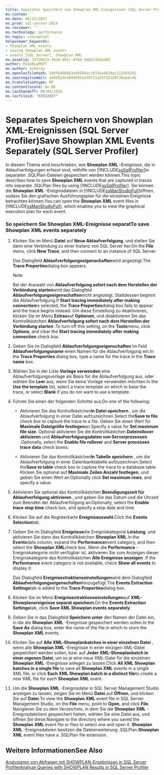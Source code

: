 ```yaml
---
title: Separates Speichern von Showplan XML-Ereignissen (SQL Server Profiler) | Microsoft-Dokumentation
ms.custom: ''
ms.date: 06/13/2017
ms.prod: sql-server-2014
ms.reviewer: ''
ms.technology: performance
ms.topic: conceptual
helpviewer_keywords:
- Showplan XML events
- saving Showplan XML events
- events [SQL Server], Showplan XML
ms.assetid: 33320a7a-36e8-401c-876d-5b82c49abd85
author: MikeRayMSFT
ms.author: mikeray
ms.openlocfilehash: 240fb408bb3ed8585ecc915ba4829ac21285d241
ms.sourcegitcommit: ad4d92dce894592a259721a1571b1d8736abacdb
ms.translationtype: MT
ms.contentlocale: de-DE
ms.lasthandoff: 08/04/2020
ms.locfileid: "87622037"
---
```

# <a name="save-showplan-xml-events-separately-sql-server-profiler"></a><span data-ttu-id="91ac0-102">Separates Speichern von Showplan XML-Ereignissen (SQL Server Profiler)</span><span class="sxs-lookup"><span data-stu-id="91ac0-102">Save Showplan XML Events Separately (SQL Server Profiler)</span></span>
  <span data-ttu-id="91ac0-103">In diesem Thema wird beschrieben, wie **Showplan XML** -Ereignisse, die in Ablaufverfolgungen erfasst sind, mithilfe von [!INCLUDE[ssSqlProfiler](../../includes/sssqlprofiler-md.md)]in separaten .SQLPlan-Dateien gespeichert werden können.</span><span class="sxs-lookup"><span data-stu-id="91ac0-103">This topic describes how to save **Showplan XML** events that are captured in traces into separate .SQLPlan files by using [!INCLUDE[ssSqlProfiler](../../includes/sssqlprofiler-md.md)].</span></span> <span data-ttu-id="91ac0-104">Sie können die **Showplan XML** -Ereignisdateien in [!INCLUDE[ssManStudioFull](../../includes/ssmanstudiofull-md.md)]öffnen, sodass Sie den grafischen Ausführungsplan für die einzelnen Ereignisse betrachten können.</span><span class="sxs-lookup"><span data-stu-id="91ac0-104">You can open the **Showplan XML** event files in [!INCLUDE[ssManStudioFull](../../includes/ssmanstudiofull-md.md)], which enables you to view the graphical execution plan for each event.</span></span>  
  
### <a name="to-save-showplan-xml-events-separately"></a><span data-ttu-id="91ac0-105">So speichern Sie Showplan XML-Ereignisse separat</span><span class="sxs-lookup"><span data-stu-id="91ac0-105">To save Showplan XML events separately</span></span>  
  
1.  <span data-ttu-id="91ac0-106">Klicken Sie im Menü **Datei** auf **Neue Ablaufverfolgung**, und stellen Sie dann eine Verbindung zu einer Instanz von SQL Server her.</span><span class="sxs-lookup"><span data-stu-id="91ac0-106">On the **File** menu, click **New Trace**, and then connect to an instance of SQL Server.</span></span>  
  
     <span data-ttu-id="91ac0-107">Das Dialogfeld **Ablaufverfolgungseigenschaften**wird angezeigt.</span><span class="sxs-lookup"><span data-stu-id="91ac0-107">The **Trace Properties**dialog box appears.</span></span>  
  
    > [!NOTE]  
    >  <span data-ttu-id="91ac0-108">Bei der Auswahl von **Ablaufverfolgung sofort nach dem Herstellen der Verbindung starten**wird das Dialogfeld **Ablaufverfolgungseigenschaften**nicht angezeigt. Stattdessen beginnt die Ablaufverfolgung.</span><span class="sxs-lookup"><span data-stu-id="91ac0-108">If **Start tracing immediately after making connection**is selected, the **Trace Properties**dialog box fails to appear and the trace begins instead.</span></span> <span data-ttu-id="91ac0-109">Um diese Einstellung zu deaktivieren, klicken Sie im Menü **Extras**auf **Optionen**, und deaktivieren Sie das Kontrollkästchen **Ablaufverfolgung sofort nach dem Herstellen der Verbindung starten** .</span><span class="sxs-lookup"><span data-stu-id="91ac0-109">To turn off this setting, on the **Tools**menu, click **Options**, and clear the **Start tracing immediately after making connection** check box.</span></span>  
  
2.  <span data-ttu-id="91ac0-110">Geben Sie im Dialogfeld **Ablaufverfolgungseigenschaften** im Feld **Ablaufverfolgungsname** einen Namen für die Ablaufverfolgung ein.</span><span class="sxs-lookup"><span data-stu-id="91ac0-110">In the **Trace Properties** dialog box, type a name for the trace in the **Trace name** box.</span></span>  
  
3.  <span data-ttu-id="91ac0-111">Wählen Sie in der Liste **Vorlage verwenden** eine Ablaufverfolgungsvorlage als Basis für die Ablaufverfolgung aus, oder wählen Sie **Leer** aus, wenn Sie keine Vorlage verwenden möchten.</span><span class="sxs-lookup"><span data-stu-id="91ac0-111">In the **Use the template** list, select a trace template on which to base the trace, or select **Blank** if you do not want to use a template.</span></span>  
  
4.  <span data-ttu-id="91ac0-112">Führen Sie einen der folgenden Schritte aus:</span><span class="sxs-lookup"><span data-stu-id="91ac0-112">Do one of the following:</span></span>  
  
    -   <span data-ttu-id="91ac0-113">Aktivieren Sie das Kontrollkästchen**In Datei speichern** , um die Ablaufverfolgung in einer Datei aufzuzeichnen.</span><span class="sxs-lookup"><span data-stu-id="91ac0-113">Select the**Save to file** check box to capture the trace to a file.</span></span> <span data-ttu-id="91ac0-114">Geben Sie einen Wert für **Maximale Dateigröße festlegen**an.</span><span class="sxs-lookup"><span data-stu-id="91ac0-114">Specify a value for **Set maximum file size**.</span></span> <span data-ttu-id="91ac0-115">Optional aktivieren Sie die Kontrollkästchen **Dateirollover aktivieren** und **Ablaufverfolgungsdaten von Serverprozessen** .</span><span class="sxs-lookup"><span data-stu-id="91ac0-115">Optionally, select the **Enable file rollover** and **Server processes trace data** check boxes.</span></span>  
  
    -   <span data-ttu-id="91ac0-116">Aktivieren Sie das Kontrollkästchen**In Tabelle speichern** , um die Ablaufverfolgung in einer Datenbanktabelle aufzuzeichnen.</span><span class="sxs-lookup"><span data-stu-id="91ac0-116">Select the**Save to table** check box to capture the trace to a database table.</span></span> <span data-ttu-id="91ac0-117">Klicken Sie optional auf **Maximale Zeilen Anzahl festlegen**, und geben Sie einen Wert an.</span><span class="sxs-lookup"><span data-stu-id="91ac0-117">Optionally click **Set maximum rows**, and specify a value.</span></span>  
  
5.  <span data-ttu-id="91ac0-118">Aktivieren Sie optional das Kontrollkästchen **Beendigungszeit für Ablaufverfolgung aktivieren** , und geben Sie das Datum und die Uhrzeit zum Beenden der Ablaufverfolgung an.</span><span class="sxs-lookup"><span data-stu-id="91ac0-118">Optionally, select the **Enable trace stop time** check box, and specify a stop date and time.</span></span>  
  
6.  <span data-ttu-id="91ac0-119">Klicken Sie auf die Registerkarte **Ereignisauswahl**.</span><span class="sxs-lookup"><span data-stu-id="91ac0-119">Click the **Events Selection**tab.</span></span>  
  
7.  <span data-ttu-id="91ac0-120">Geben Sie im Dialogfeld **Ereignisse**die Ereigniskategorie **Leistung**, und aktivieren Sie dann das Kontrollkästchen **Showplan XML**.</span><span class="sxs-lookup"><span data-stu-id="91ac0-120">In the **Events**data column, expand the **Performance**event category, and then select the **Showplan XML**check box.</span></span> <span data-ttu-id="91ac0-121">Wenn die **Performance** -Ereigniskategorie nicht verfügbar ist, aktivieren Sie zum Anzeigen dieser Ereigniskategorie das Kontrollkästchen **Alle Ereignisse anzeigen** .</span><span class="sxs-lookup"><span data-stu-id="91ac0-121">If the **Performance** event category is not available, check **Show all events** to display it.</span></span>  
  
     <span data-ttu-id="91ac0-122">Das Dialogfeld **Ereignisextraktionseinstellungen**wird dem Dialogfeld **Ablaufverfolgungseigenschaften**hinzugefügt.</span><span class="sxs-lookup"><span data-stu-id="91ac0-122">The **Events Extraction Settings**tab is added to the **Trace Properties**dialog box.</span></span>  
  
8.  <span data-ttu-id="91ac0-123">Klicken Sie im Menü **Ereignisextraktionseinstellungen**auf **XML-Showplanereignisse separat speichern**.</span><span class="sxs-lookup"><span data-stu-id="91ac0-123">On the **Events Extraction Settings**tab, click **Save XML Showplan events separately**.</span></span>  
  
9. <span data-ttu-id="91ac0-124">Geben Sie in das Dialogfeld **Speichern unter** den Namen der Datei ein, in die die **Showplan XML** -Ereignisse gespeichert werden sollen.</span><span class="sxs-lookup"><span data-stu-id="91ac0-124">In the **Save As** dialog box, enter the name of the file in which to store the **Showplan XML** events.</span></span>  
  
10. <span data-ttu-id="91ac0-125">Klicken Sie auf **Alle XML-Showplanbatches in einer einzelnen Datei** , wenn alle **Showplan XML** -Ereignisse in einer einzigen XML-Datei gespeichert werden sollen, bzw. auf **Jeder XML-Showplanbatch in einer eigenen Datei**, um so je eine neue XML-Datei für die einzelnen **Showplan XML** -Ereignisse anlegen zu lassen.</span><span class="sxs-lookup"><span data-stu-id="91ac0-125">Click **All XML Showplan batches in a single file** to save all **Showplan XML** events in a single XML file, or click **Each XML Showplan batch in a distinct file**to create a new XML file for each **Showplan XML** event.</span></span>  
  
11. <span data-ttu-id="91ac0-126">Um die **Showplan XML** -Ereignisdatei in SQL Server Management Studio anzeigen zu lassen, zeigen Sie im Menü **Datei** auf **Öffnen**, und klicken Sie auf **Datei**.</span><span class="sxs-lookup"><span data-stu-id="91ac0-126">To view the **Showplan XML** event file in SQL Server Management Studio, on the **File** menu, point to **Open**, and click **File**.</span></span> <span data-ttu-id="91ac0-127">Navigieren Sie zu dem Verzeichnis, in dem Sie die **Showplan XML** -Ereignisdatei(en) gespeichert hatten, wählen Sie eine Datei aus, und öffnen Sie diese.</span><span class="sxs-lookup"><span data-stu-id="91ac0-127">Navigate to the directory where you saved the **Showplan XML** event file or files to select one and open it.</span></span> <span data-ttu-id="91ac0-128">**Showplan XML** -Ereignisdateien besitzen die Dateierweiterung .SQLPlan.</span><span class="sxs-lookup"><span data-stu-id="91ac0-128">**Showplan XML** event files have a .SQLPlan file extension.</span></span>  
  
## <a name="see-also"></a><span data-ttu-id="91ac0-129">Weitere Informationen</span><span class="sxs-lookup"><span data-stu-id="91ac0-129">See Also</span></span>  
 [<span data-ttu-id="91ac0-130">Analysieren von Abfragen mit SHOWPLAN-Ergebnissen in SQL Server Profiler</span><span class="sxs-lookup"><span data-stu-id="91ac0-130">Analyze Queries with SHOWPLAN Results in SQL Server Profiler</span></span>](../../tools/sql-server-profiler/analyze-queries-with-showplan-results-in-sql-server-profiler.md)  
  
  
